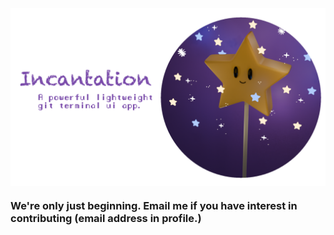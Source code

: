 <div style="display: flex; flex: 1; flex-direction: row; justify-content: center; align-content: center">
    <img src="img/incant-mascot-readme.png" alt="incantation mascot" />
</div>

### We're only just beginning. Email me if you have interest in contributing (email address in profile.)
